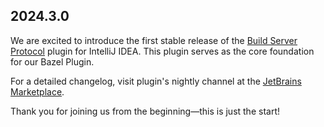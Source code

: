 <h2>2024.3.0</h2>

<p>We are excited to introduce the first stable release of the <a href="https://build-server-protocol.github.io/">Build Server Protocol</a> plugin for IntelliJ IDEA. This plugin serves as the core foundation for our Bazel Plugin.</p>

<p>For a detailed changelog, visit plugin's nightly channel at the <a href="https://plugins.jetbrains.com/plugin/20329">JetBrains Marketplace</a>.</p>

<p>Thank you for joining us from the beginning—this is just the start!</p>
